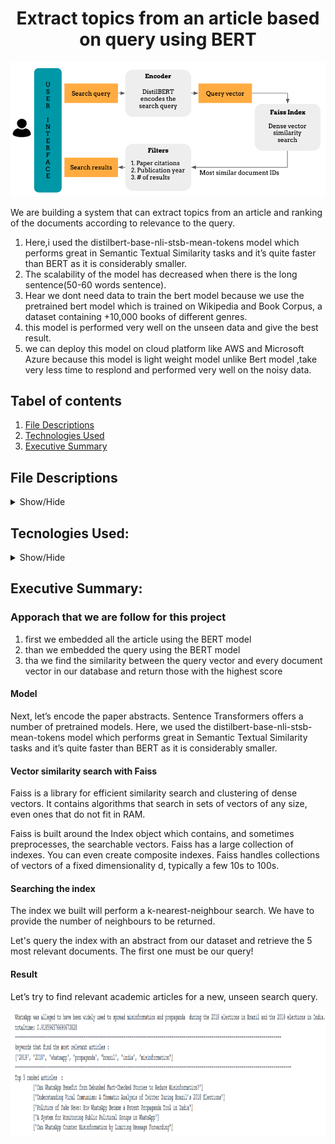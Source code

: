 <h1 align='center'>Extract topics from an article based on query using BERT</h1>

<p align="center">
  <img src="https://github.com/HardikMochi/Assignment/blob/main/images/img.png" width=600>
</p>

We are building a system that can extract topics from an article and ranking of the documents according to relevance to the query.

1. Here,i used the distilbert-base-nli-stsb-mean-tokens model which performs great in Semantic Textual Similarity tasks and it’s quite faster than BERT as it is considerably smaller. 
2. The scalability of the model has decreased when there is the long sentence(50-60 words sentence).
3. Hear we dont need data to train the bert model because we use the pretrained bert model which is trained on Wikipedia and Book Corpus, a dataset containing +10,000 books of different genres.
4. this model is performed very well on the unseen data and give the best result.
5. we can deploy this model on cloud platform like AWS and Microsoft Azure because this model is light weight model unlike Bert model ,take very less time to resplond and performed very well on the noisy data.

 

## Tabel of contents
1. [ File Descriptions ](#File_Description)
2. [ Technologies Used ](#Technologies_Used)    
3. [ Executive Summary ](#Executive_Summary)

## File Descriptions
<details>
<a name="File_Description"></a>
<summary>Show/Hide</summary>
<br>
    
* <strong>[ Data ](https://github.com/HardikMochi/Assignment/tree/main/data)</strong>: folder containing csv file
* <strong>[ models ](https://github.com/HardikMochi/Assignment/tree/main/models)</strong>: folder containing faiss_index.pickle which used in Assignment_App.ipynb
* <strong>[ video ](https://github.com/HardikMochi/Assignment/tree/main/video)</strong>: folder contain the sample video of app 
* <strong>[ Assignment_App.ipynb ](https://github.com/HardikMochi/Assignment/blob/main/Assignment_App.ipynb)</strong>: This file is used to create app in streamlit
* <strong>[utils.py ](https://github.com/HardikMochi/Assignment/blob/main/utils.py)</strong>: this file contain some usefull function


</details>

## Tecnologies Used:
<details>
<a name="Technologies_Used"></a>
<summary>Show/Hide</summary>
<br>
    
* <strong>Python</strong>
* <strong>Pandas</strong>
* <strong>Numpy</strong>
* <strong>sentence_transformers</strong>
* <strong>Pytorch</strong>
* <strong>faiss</strong>
* <strong>streamlit</strong>
</details>


<a name="Executive_Summary"></a>
## Executive Summary:

### Apporach that we are follow for this project
1. first we embedded all the article using the BERT model
2. than we embedded the query using the BERT model
3. tha we find the similarity between the query vector and every document vector in our database and return those with the highest score

#### Model
Next, let’s encode the paper abstracts. Sentence Transformers offers a number of pretrained models. Here, we used the distilbert-base-nli-stsb-mean-tokens model which performs great in Semantic Textual Similarity tasks and it’s quite faster than BERT as it is considerably smaller.

#### Vector similarity search with Faiss
Faiss is a library for efficient similarity search and clustering of dense vectors. It contains algorithms that search in sets of vectors of any size, even ones that do not fit in RAM.

Faiss is built around the Index object which contains, and sometimes preprocesses, the searchable vectors. Faiss has a large collection of indexes. You can even create composite indexes. Faiss handles collections of vectors of a fixed dimensionality d, typically a few 10s to 100s.

#### Searching the index
The index we built will perform a k-nearest-neighbour search. We have to provide the number of neighbours to be returned.

Let's query the index with an abstract from our dataset and retrieve the 5 most relevant documents. The first one must be our query!

#### Result 
Let’s try to find relevant academic articles for a new, unseen search query.
<p align="center">
  <img src="https://github.com/HardikMochi/Assignment/blob/main/images/3.PNG" height=200>
</p>
